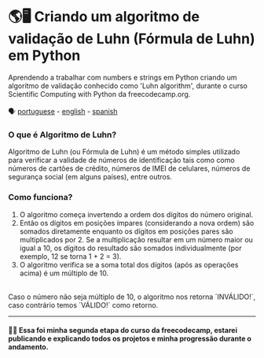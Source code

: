 # 🌎🖥 Criando um algoritmo de validação de Luhn (Fórmula de Luhn) em Python

Aprendendo a trabalhar com numbers e strings em Python criando um algoritmo de validação conhecido como 'Luhn algorithm', durante o curso Scientific Computing with Python da freecodecamp.org.
<br>
<br>
🗣️ [portuguese](https://github.com/matheuusventura/numbers-and-strings-freecodecamp) - [english](https://github.com/matheuusventura/numbers-and-strings-freecodecamp/blob/master/README-english.md) - [spanish](https://web.whatsapp.com/)
<h3>O que é Algoritmo de Luhn?</h3>
Algoritmo de Luhn (ou Fórmula de Luhn) é um método simples utilizado para verificar a validade de números de identificação tais como como números de cartões de crédito, números de IMEI de celulares, números de segurança social (em alguns países), entre outros.
<br>
<h3>Como funciona?</h3>
<ol>
  <li>O algoritmo começa invertendo a ordem dos dígitos do número original.<br></li>
  <li>Então os dígitos em posições ímpares (considerando a nova ordem) são somados diretamente enquanto os dígitos em posições pares são multiplicados por 2. Se a multiplicação resultar em um número maior ou igual a 10, os dígitos do resultado são somados individualmente (por exemplo, 12 se torna 1 + 2 = 3).<br></li>
  <li>O algoritmo verifica se a soma total dos dígitos (após as operações acima) é um múltiplo de 10.</li>
</ol>
<br>
Caso o número não seja múltiplo de 10, o algoritmo nos retorna ´INVÁLIDO!´, caso contrário temos ´VÁLIDO!´ como retorno.
<hr>
<h4>👋😆 Essa foi minha segunda etapa do curso da freecodecamp, estarei publicando e explicando todos os projetos e minha progressão durante o andamento.</h4>

